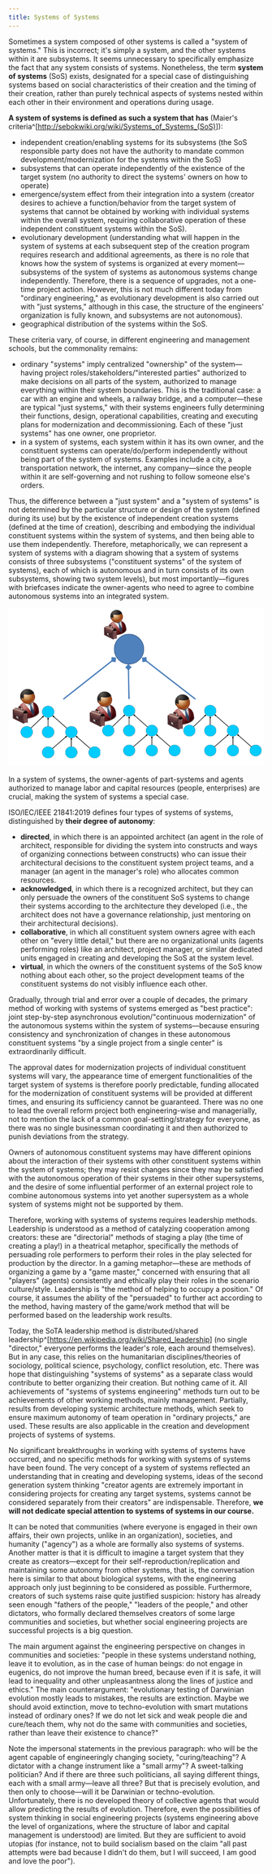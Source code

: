 ```yaml
---
title: Systems of Systems
---
```


Sometimes a system composed of other systems is called a "system of systems." This is incorrect; it's simply a system, and the other systems within it are subsystems. It seems unnecessary to specifically emphasize the fact that any system consists of systems. Nonetheless, the term **system of systems** (SoS) exists, designated for a special case of distinguishing systems based on social characteristics of their creation and the timing of their creation, rather than purely technical aspects of systems nested within each other in their environment and operations during usage.

**A system of systems is defined as such a system that** **has** (Maier's criteria^[<http://sebokwiki.org/wiki/Systems_of_Systems_(SoS)>]):

-   independent creation/enabling systems for its subsystems (the SoS responsible party does not have the authority to mandate common development/modernization for the systems within the SoS)
-   subsystems that can operate independently of the existence of the target system (no authority to direct the systems' owners on how to operate)
-   emergence/system effect from their integration into a system (creator desires to achieve a function/behavior from the target system of systems that cannot be obtained by working with individual systems within the overall system, requiring collaborative operation of these independent constituent systems within the SoS).
-   evolutionary development (understanding what will happen in the system of systems at each subsequent step of the creation program requires research and additional agreements, as there is no role that knows how the system of systems is organized at every moment—subsystems of the system of systems as autonomous systems change independently. Therefore, there is a sequence of upgrades, not a one-time project action. However, this is not much different today from "ordinary engineering," as evolutionary development is also carried out with "just systems," although in this case, the structure of the engineers' organization is fully known, and subsystems are not autonomous).
-   geographical distribution of the systems within the SoS.

These criteria vary, of course, in different engineering and management schools, but the commonality remains:

-   ordinary "systems" imply centralized "ownership" of the system—having project roles/stakeholders/"interested parties" authorized to make decisions on all parts of the system, authorized to manage everything within their system boundaries. This is the traditional case: a car with an engine and wheels, a railway bridge, and a computer—these are typical "just systems," with their systems engineers fully determining their functions, design, operational capabilities, creating and executing plans for modernization and decommissioning. Each of these "just systems" has one owner, one proprietor.
-   in a system of systems, each system within it has its own owner, and the constituent systems can operate/do/perform independently without being part of the system of systems. Examples include a city, a transportation network, the internet, any company—since the people within it are self-governing and not rushing to follow someone else's orders.

Thus, the difference between a "just system" and a "system of systems" is not determined by the particular structure or design of the system (defined during its use) but by the existence of independent creation systems (defined at the time of creation), describing and embodying the individual constituent systems within the system of systems, and then being able to use them independently. Therefore, metaphorically, we can represent a system of systems with a diagram showing that a system of systems consists of three subsystems ("constituent systems" of the system of systems), each of which is autonomous and in turn consists of its own subsystems, showing two system levels), but most importantly—figures with briefcases indicate the owner-agents who need to agree to combine autonomous systems into an integrated system.

![](07-systems-of-systems-45.png)

In a system of systems, the owner-agents of part-systems and agents authorized to manage labor and capital resources (people, enterprises) are crucial, making the system of systems a special case.

ISO/IEC/IEEE 21841:2019 defines four types of systems of systems, distinguished by **their degree of autonomy**:

-   **directed**, in which there is an appointed architect (an agent in the role of architect, responsible for dividing the system into constructs and ways of organizing connections between constructs) who can issue their architectural decisions to the constituent system project teams, and a manager (an agent in the manager's role) who allocates common resources.
-   **acknowledged**, in which there is a recognized architect, but they can only persuade the owners of the constituent SoS systems to change their systems according to the architecture they developed (i.e., the architect does not have a governance relationship, just mentoring on their architectural decisions).
-   **collaborative**, in which all constituent system owners agree with each other on "every little detail," but there are no organizational units (agents performing roles) like an architect, project manager, or similar dedicated units engaged in creating and developing the SoS at the system level.
-   **virtual**, in which the owners of the constituent systems of the SoS know nothing about each other, so the project development teams of the constituent systems do not visibly influence each other.

Gradually, through trial and error over a couple of decades, the primary method of working with systems of systems emerged as "best practice": joint step-by-step asynchronous evolution/"continuous modernization" of the autonomous systems within the system of systems—because ensuring consistency and synchronization of changes in these autonomous constituent systems "by a single project from a single center" is extraordinarily difficult.

The approval dates for modernization projects of individual constituent systems will vary, the appearance time of emergent functionalities of the target system of systems is therefore poorly predictable, funding allocated for the modernization of constituent systems will be provided at different times, and ensuring its sufficiency cannot be guaranteed. There was no one to lead the overall reform project both engineering-wise and managerially, not to mention the lack of a common goal-setting/strategy for everyone, as there was no single businessman coordinating it and then authorized to punish deviations from the strategy.

Owners of autonomous constituent systems may have different opinions about the interaction of their systems with other constituent systems within the system of systems; they may resist changes since they may be satisfied with the autonomous operation of their systems in their other supersystems, and the desire of some influential performer of an external project role to combine autonomous systems into yet another supersystem as a whole system of systems might not be supported by them.

Therefore, working with systems of systems requires leadership methods. Leadership is understood as a method of catalyzing cooperation among creators: these are "directorial" methods of staging a play (the time of creating a play!) in a theatrical metaphor, specifically the methods of persuading role performers to perform their roles in the play selected for production by the director. In a gaming metaphor—these are methods of organizing a game by a "game master," concerned with ensuring that all "players" (agents) consistently and ethically play their roles in the scenario culture/style. Leadership is "the method of helping to occupy a position." Of course, it assumes the ability of the "persuaded" to further act according to the method, having mastery of the game/work method that will be performed based on the leadership work results.

Today, the SoTA leadership method is distributed/shared leadership^[<https://en.wikipedia.org/wiki/Shared_leadership>]
(no single "director," everyone performs the leader's role, each around themselves). But in any case, this relies on the humanitarian disciplines/theories of sociology, political science, psychology, conflict resolution, etc. There was hope that distinguishing "systems of systems" as a separate class would contribute to better organizing their creation. But nothing came of it. All achievements of "systems of systems engineering" methods turn out to be achievements of other working methods, mainly management. Partially, results from developing systemic architecture methods, which seek to ensure maximum autonomy of team operation in "ordinary projects," are used. These results are also applicable in the creation and development projects of systems of systems.

No significant breakthroughs in working with systems of systems have occurred, and no specific methods for working with systems of systems have been found. The very concept of a system of systems reflected an understanding that in creating and developing systems, ideas of the second generation system thinking "creator agents are extremely important in considering projects for creating any target systems, systems cannot be considered separately from their creators" are indispensable. Therefore, **we will not dedicate special attention to systems of systems in our course.**

It can be noted that communities (where everyone is engaged in their own affairs, their own projects, unlike in an organization), societies, and humanity ("agency") as a whole are formally also systems of systems. Another matter is that it is difficult to imagine a target system that they create as creators—except for their self-reproduction/replication and maintaining some autonomy from other systems, that is, the conversation here is similar to that about biological systems, with the engineering approach only just beginning to be considered as possible. Furthermore, creators of such systems raise quite justified suspicion: history has already seen enough "fathers of the people," "leaders of the people," and other dictators, who formally declared themselves creators of some large communities and societies, but whether social engineering projects are successful projects is a big question.

The main argument against the engineering perspective on changes in communities and societies: "people in these systems understand nothing, leave it to evolution, as in the case of human beings: do not engage in eugenics, do not improve the human breed, because even if it is safe, it will lead to inequality and other unpleasantness along the lines of justice and ethics." The main counterargument: "evolutionary testing of Darwinian evolution mostly leads to mistakes, the results are extinction. Maybe we should avoid extinction, move to techno-evolution with smart mutations instead of ordinary ones? If we do not let sick and weak people die and cure/teach them, why not do the same with communities and societies, rather than leave their existence to chance?"

Note the impersonal statements in the previous paragraph: who will be the agent capable of engineeringly changing society, "curing/teaching"? A dictator with a change instrument like a "small army"? A sweet-talking politician? And if there are three such politicians, all saying different things, each with a small army—leave all three? But that is precisely evolution, and then only to choose—will it be Darwinian or techno-evolution. Unfortunately, there is no developed theory of collective agents that would allow predicting the results of evolution. Therefore, even the possibilities of system thinking in social engineering projects (systems engineering above the level of organizations, where the structure of labor and capital management is understood) are limited. But they are sufficient to avoid utopias (for instance, not to build socialism based on the claim "all past attempts were bad because I didn't do them, but I will succeed, I am good and love the poor").
